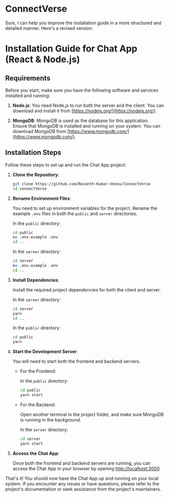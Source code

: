 # ConnectVerse
Sure, I can help you improve the installation guide in a more structured and detailed manner. Here's a revised version:

# Installation Guide for Chat App (React & Node.js)

## Requirements

Before you start, make sure you have the following software and services installed and running:

1. **Node.js**: You need Node.js to run both the server and the client. You can download and install it from [https://nodejs.org/](https://nodejs.org/).

2. **MongoDB**: MongoDB is used as the database for this application. Ensure that MongoDB is installed and running on your system. You can download MongoDB from [https://www.mongodb.com/](https://www.mongodb.com/).

## Installation Steps

Follow these steps to set up and run the Chat App project:

1. **Clone the Repository**:

   ```bash
   git clone https://github.com/Revanth-Kumar-Vennu/ConnectVerse
   cd connectVerse
   ```

2. **Rename Environment Files**:

   You need to set up environment variables for the project. Rename the example `.env` files in both the `public` and `server` directories.

   In the `public` directory:

   ```bash
   cd public
   mv .env.example .env
   cd ..
   ```

   In the `server` directory:

   ```bash
   cd server
   mv .env.example .env
   cd ..
   ```

3. **Install Dependencies**:

   Install the required project dependencies for both the client and server.

   In the `server` directory:

   ```bash
   cd server
   yarn
   cd ..
   ```

   In the `public` directory:

   ```bash
   cd public
   yarn
   ```

4. **Start the Development Server**:

   You will need to start both the frontend and backend servers.

   - For the Frontend:

     In the `public` directory:

     ```bash
     cd public
     yarn start
     ```

   - For the Backend:

     Open another terminal in the project folder, and make sure MongoDB is running in the background.

     In the `server` directory:

     ```bash
     cd server
     yarn start
     ```

5. **Access the Chat App**:

   Once both the frontend and backend servers are running, you can access the Chat App in your browser by opening [http://localhost:3000](http://localhost:3000).

That's it! You should now have the Chat App up and running on your local system. If you encounter any issues or have questions, please refer to the project's documentation or seek assistance from the project's maintainers.
